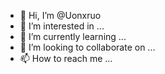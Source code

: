 - 👋 Hi, I’m @Uonxruo
- 👀 I’m interested in ...
- 🌱 I’m currently learning ...
- 💞️ I’m looking to collaborate on ...
- 📫 How to reach me ...

<!---
Uonxruo/Uonxruo is a ✨ special ✨ repository because its `README.md` (this file) appears on your GitHub profile.
You can click the Preview link to take a look at your changes.
--->
